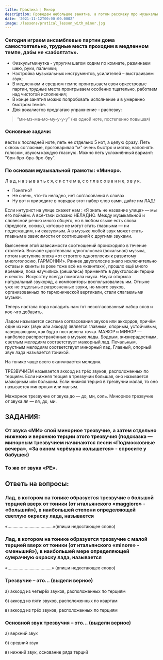 ```yaml
---
title: Практика | Минор
description: Проведем небольшое занятие, а потом расскажу про музыкальный минор
date: '2021-11-12T00:00:00.000Z'
image: /lessons/pratical_lesson_with_minor.jpg
---
```


### Сегодня играем ансамблевые партии дома самостоятельно, трудные места проходим в медленном темпе, дабы не «заболтать».

- Физкультминутка - упругим шагом ходим по комнате, разминаем шею, руки, пальчики;
- Настройка музыкальных инструментов, усилителей – выстраиваем звук;
- В медленном и среднем темпе проигрываем свои оркестровые партии, трудные места проигрываем особенно тщательно, работаем над чистотой исполнения;
- В конце занятия можно попробовать исполнение и в умеренно быстром темпе.
- Для вокалистов предлагаю упражнение – распевку:
> “ми-мэ-ма-мо-му-у-у-у” (на одной ноте, постепенно повышая)

### Основные задачи: 
вести к последней ноте, петь не отдельно 5 нот, а целую фразу. Петь сквозь согласные, проговаривая "м" очень быстро и мягко, наполнять голосом, звуком каждую гласную. Можно петь усложнённый вариант: "бри-брэ-бра-бро-бру".

### По основам музыкальной грамоты: «Минор».
Л а д, н а з ы в а т ь с я, с и с т е м а, с о г л а с о в а н и е, з в у к.

- Понятно?
- Не очень, что-то неладно, нет согласования в словах.
- Ну вот и приведите в порядок этот набор слов сами, дайте им ЛАД!

Если интурист на улице скажет нам : «Я знать не название улица» — мы его поймём. А всё-таки сказано НЕЛАДНО. Между музыкальной и словесной речью много общего, но в любом языке есть слова (предлоги, союзы), которые не могут стать главными — ни подлежащим, ни сказуемым. А в музыке любой звук может стать главным в зависимости от соотношений с другими звуками.

Выяснение этой зависимости соотношений происходило в течение столетий. Вначале царствовала одноголосная (вокальная) музыка, потом наступила эпоха «от строгого одноголосия к развитому многоголосию, ГАРМОНИИ». Раннее двухголосие знало исключительно октавы и квинты (в роке тоже всё на «квинтах»), прошло ещё много времени, пока научились (решились) применять в двухголосии терции и сексты.
Искусству всегда помогала наука. Наука открыла натуральный звукоряд, а композиторы воспользовались им. Отныне уже не отдельные разрозненные звуки, но много звуков, организованных по гармонической вертикали, стали слагаемыми музыки.

Теперь настала пора наладить нам тот несогласованный набор слов и кое-что добавить.

Ладом называется система согласования звуков или аккордов, причём один из них (звук или аккорд) является главным, опорным, устойчивым, завершающим, как будто поставлена точка.
МАЖОР и МИНОР — наиболее распространённые в музыке лады. Бодрым, жизнерадостным, светлым мелодиям соответствует мажорный лад. Печальным, грустным мелодиям соответствует минорный лад. Главный, опорный звук лада называется тоникой.

На тонике чаще всего оканчивается мелодия.

ТРЕЗВУЧИЕМ называется аккорд из трёх звуков, расположенных по терциям. Если нижняя терция в трезвучии большая, оно называется мажорным или большим. Если нижняя терция в трезвучии малая, то оно называется минорным или малым.

Мажорное трезвучие от звука до — до, ми, соль.
Минорное трезвучие от звука ля — ля, до, ми.

## ЗАДАНИЯ:

### От звука «МИ» спой минорное трезвучие, а затем отдельно нижнюю и верхнюю терции этого трезвучия (подсказка — минорным трезвучием начинаются песни «Подмосковные вечера», «За окном черёмуха колышется» - спросите у бабушек)

### То же от звука «РЕ».


## Ответь на вопросы:

### Лад, в котором на тонике образуется трезвучие с большой терцией вверх от тоники (от итальянского «maggiore» - «больший»), в наибольшей степени определяющей светлую окраску лада, называется

«……………………………….»(впиши недостающее слово)


### Лад, в котором на тонике образуется трезвучие с малой терцией вверх от тоники (от итальянского «minore» - «меньший»), в наибольшей мере определяющей сумрачную окраску лада, называется

«………………………………» (впиши недостающее слово)

### Трезвучие – это… (выдели верное)

а) аккорд из четырёх звуков, расположенных по терциям

б) аккорд из пяти звуков, расположенных по квартам

в) аккорд из трёх звуков, расположенных по терциям

### Основной звук трезвучия – это… (выдели верное)

а) верхний звук

б) средний звук

в) нижний звук, основание ряда терций